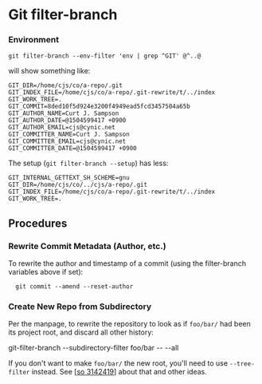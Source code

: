 Git filter-branch
=================

### Environment

    git filter-branch --env-filter 'env | grep ^GIT' @^..@

will show something like:

    GIT_DIR=/home/cjs/co/a-repo/.git
    GIT_INDEX_FILE=/home/cjs/co/a-repo/.git-rewrite/t/../index
    GIT_WORK_TREE=.
    GIT_COMMIT=8ded10f5d924e3200f4949ead5fcd3457504a65b
    GIT_AUTHOR_NAME=Curt J. Sampson
    GIT_AUTHOR_DATE=@1504599417 +0900
    GIT_AUTHOR_EMAIL=cjs@cynic.net
    GIT_COMMITTER_NAME=Curt J. Sampson
    GIT_COMMITTER_EMAIL=cjs@cynic.net
    GIT_COMMITTER_DATE=@1504599417 +0900

The setup (`git filter-branch --setup`) has less:

    GIT_INTERNAL_GETTEXT_SH_SCHEME=gnu
    GIT_DIR=/home/cjs/co/../cjs/a-repo/.git
    GIT_INDEX_FILE=/home/cjs/co/a-repo/.git-rewrite/t/../index
    GIT_WORK_TREE=.


Procedures
----------

### Rewrite Commit Metadata (Author, etc.)

To rewrite the author and timestamp of a commit (using the filter-branch
variables above if set):

      git commit --amend --reset-author

### Create New Repo from Subdirectory

Per the manpage, to rewrite the repository to look as if `foo/bar/` had
been its project root, and discard all other history:

  git-filter-branch --subdirectory-filter foo/bar -- --all

If you don't want to make `foo/bar/` the new root, you'll need to use
`--tree-filter` instead. See [[so 3142419]] about that and other ideas.



<!-------------------------------------------------------------------->
[so 3142419]: https://stackoverflow.com/q/3142419/107294
